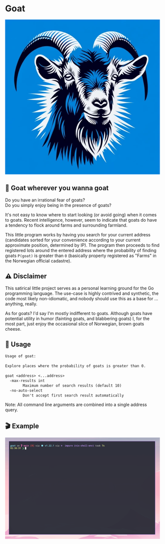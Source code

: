 # Goat

![Goat](./goat.webp)

## 🐐 Goat wherever you wanna goat

Do you have an irrational fear of goats?<br/>
Do you simply enjoy being in the presence of goats?

It's not easy to know where to start looking (or avoid going) when it comes to goats.
Recent intelligence, however, seem to indicate that goats do have a tendency to
flock around farms and surrounding farmland.

This little program works by having you search for your current address
(candidates sorted for your convenience according to your current approximate
position, determined by IP). The program then proceeds to find registered lots
around the entered address where the probability of finding goats `P(goat)` is
greater than `0` (basically property registered as "Farms" in the Norwegian
official cadastre).

## ⚠️ Disclaimer

This satirical little project serves as a personal learning ground for the Go
programming language. The use-case is highly contrived and synthetic, the code
most likely non-idiomatic, and nobody should use this as a base for ...
anything, really.

As for goats? I'd say I'm mostly indifferent to goats. Although goats have
potential utility in humor (fainting goats, and blabbering goats) I, for the
most part, just enjoy the occasional slice of Norwegian, brown goats cheese.

## 🔧 Usage

```
Usage of goat:

Explore places where the probability of goats is greater than 0.

goat <address> <...address>
  -max-results int
        Maximum number of search results (default 10)
  -no-auto-select
        Don't accept first search result automatically
```

Note: All command line arguments are combined into a single address query.

## 🎬 Example

![Goat on the CLI](./goat-cli.gif)
